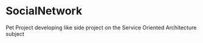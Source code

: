 # SocialNetwork
Pet Project developing like side project on the Service Oriented Architecture subject
